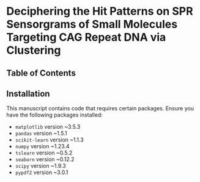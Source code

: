 # Deciphering the Hit Patterns on SPR Sensorgrams of Small Molecules Targeting CAG Repeat DNA via Clustering

## Table of Contents


## Installation

This manuscript contains code that requires certain packages. Ensure you have the following packages installed:

- `matplotlib` version ~3.5.3
- `pandas` version ~1.5.1
- `scikit-learn` version ~1.1.3
- `numpy` version ~1.23.4
- `tslearn` version ~0.5.2
- `seaborn` version ~0.12.2
- `scipy` version ~1.9.3
- `pypdf2` version ~3.0.1
